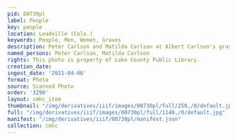```yaml
---
pid: 00730pl
label: People
key: people
location: Leadville (Colo.)
keywords: People, Men, Women, Graves
description: Peter Carlson and Matilda Carlson at Albert Carlson's gravesite
named_persons: Peter Carlson, Matilda Carlson
rights: This photo is property of Lake County Public Library.
creation_date: 
ingest_date: '2021-04-06'
format: Photo
source: Scanned Photo
order: '3290'
layout: cmhc_item
thumbnail: "/img/derivatives/iiif/images/00730pl/full/250,/0/default.jpg"
full: "/img/derivatives/iiif/images/00730pl/full/1140,/0/default.jpg"
manifest: "/img/derivatives/iiif/00730pl/manifest.json"
collection: cmhc
---
```


